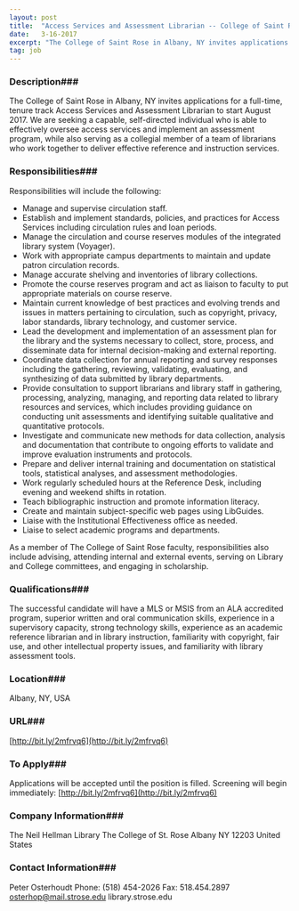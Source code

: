 ```yaml
---
layout: post
title:  "Access Services and Assessment Librarian -- College of Saint Rose - College of Saint Rose"
date:   3-16-2017
excerpt: "The College of Saint Rose in Albany, NY invites applications for a full-time, tenure track Access Services and Assessment Librarian to start August 2017. We are seeking a capable, self-directed individual who is able to effectively oversee access services and implement an assessment program, while also serving as a collegial..."
tag: job
---
```


### Description###

The College of Saint Rose in Albany, NY invites applications for a full-time, tenure track Access Services and Assessment Librarian to start August 2017.  We are seeking a capable, self-directed individual who is able to effectively oversee access services and implement an assessment program, while also serving as a collegial member of a team of librarians who work together to deliver effective reference and instruction services.  


### Responsibilities###

Responsibilities will include the following:
- Manage and supervise circulation staff.
- Establish and implement standards, policies, and practices for Access Services including circulation rules and loan periods.
- Manage the circulation and course reserves modules of the integrated library system (Voyager).
- Work with appropriate campus departments to maintain and update patron circulation records.
- Manage accurate shelving and inventories of library collections.
- Promote the course reserves program and act as liaison to faculty to put appropriate materials on course reserve.
- Maintain current knowledge of best practices and evolving trends and issues in matters pertaining to circulation, such as copyright, privacy, labor standards, library technology, and customer service.
- Lead the development and implementation of an assessment plan for the library and the systems necessary to collect, store, process, and disseminate data for internal decision-making and external reporting.
- Coordinate data collection for annual reporting and survey responses including the gathering, reviewing, validating, evaluating, and synthesizing of data submitted by library departments.
- Provide consultation to support librarians and library staff in gathering, processing, analyzing, managing, and reporting data related to library resources and services, which includes providing guidance on conducting unit assessments and identifying suitable qualitative and quantitative protocols.
- Investigate and communicate new methods for data collection, analysis and documentation that contribute to ongoing efforts to validate and improve evaluation instruments and protocols.
- Prepare and deliver internal training and documentation on statistical tools, statistical analyses, and assessment methodologies.
- Work regularly scheduled hours at the Reference Desk, including evening and weekend shifts in rotation.
- Teach bibliographic instruction and promote information literacy.
- Create and maintain subject-specific web pages using LibGuides.
- Liaise with the Institutional Effectiveness office as needed.
- Liaise to select academic programs and departments.

As a member of The College of Saint Rose faculty, responsibilities also include advising, attending internal and external events, serving on Library and College committees, and engaging in scholarship.


### Qualifications###

The successful candidate will have a MLS or MSIS from an ALA accredited program, superior written and oral communication skills, experience in a supervisory capacity, strong technology skills, experience as an academic reference librarian and in library instruction, familiarity with copyright, fair use, and other intellectual property issues, and familiarity with library assessment tools.
 




### Location###

Albany, NY, USA


### URL###

[http://bit.ly/2mfrvq6](http://bit.ly/2mfrvq6)

### To Apply###

 Applications will be accepted until the position is filled. Screening will begin immediately: [http://bit.ly/2mfrvq6](http://bit.ly/2mfrvq6)



### Company Information###

The Neil Hellman Library
The College of St. Rose
Albany NY 12203
United States


### Contact Information###

Peter Osterhoudt
Phone: (518) 454-2026
Fax: 518.454.2897
osterhop@mail.strose.edu
library.strose.edu

